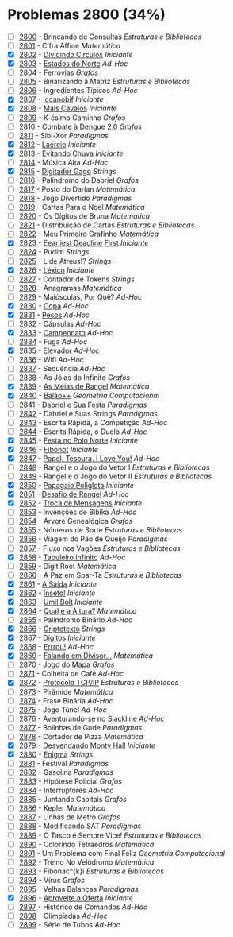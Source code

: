 # Problemas 2800 (34%)

- [ ]  [2800](https://www.beecrowd.com.br/judge/pt/problems/view/2800) - Brincando de Consultas *Estruturas e Bibliotecas*
- [ ]  [2801](https://www.beecrowd.com.br/judge/pt/problems/view/2801) - Cifra Affine *Matemática*
- [x]  [2802](https://www.beecrowd.com.br/judge/pt/problems/view/2802) - [Dividindo Círculos](https://github.com/potigol/beecrowd/blob/master/src/2800/2802.poti) *Iniciante*
- [x]  [2803](https://www.beecrowd.com.br/judge/pt/problems/view/2803) - [Estados do Norte](https://github.com/potigol/beecrowd/blob/master/src/2800/2803.poti) *Ad-Hoc*
- [ ]  [2804](https://www.beecrowd.com.br/judge/pt/problems/view/2804) - Ferrovias *Grafos*
- [ ]  [2805](https://www.beecrowd.com.br/judge/pt/problems/view/2805) - Binarizando a Matriz *Estruturas e Bibliotecas*
- [ ]  [2806](https://www.beecrowd.com.br/judge/pt/problems/view/2806) - Ingredientes Típicos *Ad-Hoc*
- [x]  [2807](https://www.beecrowd.com.br/judge/pt/problems/view/2807) - [Iccanobif](https://github.com/potigol/beecrowd/blob/master/src/2800/2807.poti) *Iniciante*
- [x]  [2808](https://www.beecrowd.com.br/judge/pt/problems/view/2808) - [Mais Cavalos](https://github.com/potigol/beecrowd/blob/master/src/2800/2808.poti) *Iniciante*
- [ ]  [2809](https://www.beecrowd.com.br/judge/pt/problems/view/2809) - K-ésimo Caminho *Grafos*
- [ ]  [2810](https://www.beecrowd.com.br/judge/pt/problems/view/2810) - Combate à Dengue 2.0 *Grafos*
- [ ]  [2811](https://www.beecrowd.com.br/judge/pt/problems/view/2811) - Sibi-Xor *Paradigmas*
- [x]  [2812](https://www.beecrowd.com.br/judge/pt/problems/view/2812) - [Laércio](https://github.com/potigol/beecrowd/blob/master/src/2800/2812.poti) *Iniciante*
- [x]  [2813](https://www.beecrowd.com.br/judge/pt/problems/view/2813) - [Evitando Chuva](https://github.com/potigol/beecrowd/blob/master/src/2800/2813.poti) *Iniciante*
- [ ]  [2814](https://www.beecrowd.com.br/judge/pt/problems/view/2814) - Música Alta *Ad-Hoc*
- [x]  [2815](https://www.beecrowd.com.br/judge/pt/problems/view/2815) - [Digitador Gago](https://github.com/potigol/beecrowd/blob/master/src/2800/2815.poti) *Strings*
- [ ]  [2816](https://www.beecrowd.com.br/judge/pt/problems/view/2816) - Palíndromo do Dabriel *Grafos*
- [ ]  [2817](https://www.beecrowd.com.br/judge/pt/problems/view/2817) - Posto do Darlan *Matemática*
- [ ]  [2818](https://www.beecrowd.com.br/judge/pt/problems/view/2818) - Jogo Divertido *Paradigmas*
- [ ]  [2819](https://www.beecrowd.com.br/judge/pt/problems/view/2819) - Cartas Para o Noel *Matemática*
- [ ]  [2820](https://www.beecrowd.com.br/judge/pt/problems/view/2820) - Os Dígitos de Bruna *Matemática*
- [ ]  [2821](https://www.beecrowd.com.br/judge/pt/problems/view/2821) - Distribuição de Cartas *Estruturas e Bibliotecas*
- [ ]  [2822](https://www.beecrowd.com.br/judge/pt/problems/view/2822) - Meu Primeiro Grafinho *Matemática*
- [x]  [2823](https://www.beecrowd.com.br/judge/pt/problems/view/2823) - [Eearliest Deadline First](https://github.com/potigol/beecrowd/blob/master/src/2800/2823.poti) *Iniciante*
- [ ]  [2824](https://www.beecrowd.com.br/judge/pt/problems/view/2824) - Pudim *Strings*
- [ ]  [2825](https://www.beecrowd.com.br/judge/pt/problems/view/2825) - L de Atreus!? *Strings*
- [x]  [2826](https://www.beecrowd.com.br/judge/pt/problems/view/2826) - [Léxico](https://github.com/potigol/beecrowd/blob/master/src/2800/2826.poti) *Iniciante*
- [ ]  [2827](https://www.beecrowd.com.br/judge/pt/problems/view/2827) - Contador de Tokens *Strings*
- [ ]  [2828](https://www.beecrowd.com.br/judge/pt/problems/view/2828) - Anagramas *Matemática*
- [ ]  [2829](https://www.beecrowd.com.br/judge/pt/problems/view/2829) - Maiúsculas, Por Quê? *Ad-Hoc*
- [x]  [2830](https://www.beecrowd.com.br/judge/pt/problems/view/2830) - [Copa](https://github.com/potigol/beecrowd/blob/master/src/2800/2830.poti) *Ad-Hoc*
- [x]  [2831](https://www.beecrowd.com.br/judge/pt/problems/view/2831) - [Pesos](https://github.com/potigol/beecrowd/blob/master/src/2800/2831.poti) *Ad-Hoc*
- [ ]  [2832](https://www.beecrowd.com.br/judge/pt/problems/view/2832) - Cápsulas *Ad-Hoc*
- [x]  [2833](https://www.beecrowd.com.br/judge/pt/problems/view/2833) - [Campeonato](https://github.com/potigol/beecrowd/blob/master/src/2800/2833.poti) *Ad-Hoc*
- [ ]  [2834](https://www.beecrowd.com.br/judge/pt/problems/view/2834) - Fuga *Ad-Hoc*
- [x]  [2835](https://www.beecrowd.com.br/judge/pt/problems/view/2835) - [Elevador](https://github.com/potigol/beecrowd/blob/master/src/2800/2835.poti) *Ad-Hoc*
- [ ]  [2836](https://www.beecrowd.com.br/judge/pt/problems/view/2836) - Wifi *Ad-Hoc*
- [ ]  [2837](https://www.beecrowd.com.br/judge/pt/problems/view/2837) - Sequência *Ad-Hoc*
- [ ]  [2838](https://www.beecrowd.com.br/judge/pt/problems/view/2838) - As Jóias do Infinito *Grafos*
- [x]  [2839](https://www.beecrowd.com.br/judge/pt/problems/view/2839) - [As Meias de Rangel](https://github.com/potigol/beecrowd/blob/master/src/2800/2839.poti) *Matemática*
- [x]  [2840](https://www.beecrowd.com.br/judge/pt/problems/view/2840) - [Balão++](https://github.com/potigol/beecrowd/blob/master/src/2800/2840.poti) *Geometria Computacional*
- [ ]  [2841](https://www.beecrowd.com.br/judge/pt/problems/view/2841) - Dabriel e Sua Festa *Paradigmas*
- [ ]  [2842](https://www.beecrowd.com.br/judge/pt/problems/view/2842) - Dabriel e Suas Strings *Paradigmas*
- [ ]  [2843](https://www.beecrowd.com.br/judge/pt/problems/view/2843) - Escrita Rápida, a Competição *Ad-Hoc*
- [ ]  [2844](https://www.beecrowd.com.br/judge/pt/problems/view/2844) - Escrita Rápida, o Duelo *Ad-Hoc*
- [x]  [2845](https://www.beecrowd.com.br/judge/pt/problems/view/2845) - [Festa no Polo Norte](https://github.com/potigol/beecrowd/blob/master/src/2800/2845.poti) *Iniciante*
- [x]  [2846](https://www.beecrowd.com.br/judge/pt/problems/view/2846) - [Fibonot](https://github.com/potigol/beecrowd/blob/master/src/2800/2846.poti) *Iniciante*
- [x]  [2847](https://www.beecrowd.com.br/judge/pt/problems/view/2847) - [Papel, Tesoura, I Love You!](https://github.com/potigol/beecrowd/blob/master/src/2800/2847.poti) *Ad-Hoc*
- [ ]  [2848](https://www.beecrowd.com.br/judge/pt/problems/view/2848) - Rangel e o Jogo do Vetor I *Estruturas e Bibliotecas*
- [ ]  [2849](https://www.beecrowd.com.br/judge/pt/problems/view/2849) - Rangel e o Jogo do Vetor II *Estruturas e Bibliotecas*
- [x]  [2850](https://www.beecrowd.com.br/judge/pt/problems/view/2850) - [Papagaio Poliglota](https://github.com/potigol/beecrowd/blob/master/src/2800/2850.poti) *Iniciante*
- [x]  [2851](https://www.beecrowd.com.br/judge/pt/problems/view/2851) - [Desafio de Rangel](https://github.com/potigol/beecrowd/blob/master/src/2800/2851.poti) *Ad-Hoc*
- [x]  [2852](https://www.beecrowd.com.br/judge/pt/problems/view/2852) - [Troca de Mensagens](https://github.com/potigol/beecrowd/blob/master/src/2800/2852.poti) *Iniciante*
- [ ]  [2853](https://www.beecrowd.com.br/judge/pt/problems/view/2853) - Invenções de Bibika *Ad-Hoc*
- [ ]  [2854](https://www.beecrowd.com.br/judge/pt/problems/view/2854) - Árvore Genealógica *Grafos*
- [ ]  [2855](https://www.beecrowd.com.br/judge/pt/problems/view/2855) - Números de Sorte *Estruturas e Bibliotecas*
- [ ]  [2856](https://www.beecrowd.com.br/judge/pt/problems/view/2856) - Viagem do Pão de Queijo *Paradigmas*
- [ ]  [2857](https://www.beecrowd.com.br/judge/pt/problems/view/2857) - Fluxo nos Vagões *Estruturas e Bibliotecas*
- [x]  [2858](https://www.beecrowd.com.br/judge/pt/problems/view/2858) - [Tabuleiro Infinito](https://github.com/potigol/beecrowd/blob/master/src/2800/2858.poti) *Ad-Hoc*
- [ ]  [2859](https://www.beecrowd.com.br/judge/pt/problems/view/2859) - Digit Root *Matemática*
- [ ]  [2860](https://www.beecrowd.com.br/judge/pt/problems/view/2860) - A Paz em Spar-Ta *Estruturas e Bibliotecas*
- [x]  [2861](https://www.beecrowd.com.br/judge/pt/problems/view/2861) - [A Saída](https://github.com/potigol/beecrowd/blob/master/src/2800/2861.poti) *Iniciante*
- [x]  [2862](https://www.beecrowd.com.br/judge/pt/problems/view/2862) - [Inseto!](https://github.com/potigol/beecrowd/blob/master/src/2800/2862.poti) *Iniciante*
- [x]  [2863](https://www.beecrowd.com.br/judge/pt/problems/view/2863) - [Umil Bolt](https://github.com/potigol/beecrowd/blob/master/src/2800/2863.poti) *Iniciante*
- [x]  [2864](https://www.beecrowd.com.br/judge/pt/problems/view/2864) - [Qual é a Altura?](https://github.com/potigol/beecrowd/blob/master/src/2800/2864.poti) *Matemática*
- [ ]  [2865](https://www.beecrowd.com.br/judge/pt/problems/view/2865) - Palíndromo Binário *Ad-Hoc*
- [x]  [2866](https://www.beecrowd.com.br/judge/pt/problems/view/2866) - [Criptotexto](https://github.com/potigol/beecrowd/blob/master/src/2800/2866.poti) *Strings*
- [x]  [2867](https://www.beecrowd.com.br/judge/pt/problems/view/2867) - [Dígitos](https://github.com/potigol/beecrowd/blob/master/src/2800/2867.poti) *Iniciante*
- [x]  [2868](https://www.beecrowd.com.br/judge/pt/problems/view/2868) - [Errrou!](https://github.com/potigol/beecrowd/blob/master/src/2800/2868.poti) *Ad-Hoc*
- [x]  [2869](https://www.beecrowd.com.br/judge/pt/problems/view/2869) - [Falando em Divisor...](https://github.com/potigol/beecrowd/blob/master/src/2800/2869.poti) *Matemática*
- [ ]  [2870](https://www.beecrowd.com.br/judge/pt/problems/view/2870) - Jogo do Mapa *Grafos*
- [ ]  [2871](https://www.beecrowd.com.br/judge/pt/problems/view/2871) - Colheita de Café *Ad-Hoc*
- [x]  [2872](https://www.beecrowd.com.br/judge/pt/problems/view/2872) - [Protocolo TCP/IP](https://github.com/potigol/beecrowd/blob/master/src/2800/2872.poti) *Estruturas e Bibliotecas*
- [ ]  [2873](https://www.beecrowd.com.br/judge/pt/problems/view/2873) - Pirâmide *Matemática*
- [ ]  [2874](https://www.beecrowd.com.br/judge/pt/problems/view/2874) - Frase Binária *Ad-Hoc*
- [ ]  [2875](https://www.beecrowd.com.br/judge/pt/problems/view/2875) - Jogo Túnel *Ad-Hoc*
- [ ]  [2876](https://www.beecrowd.com.br/judge/pt/problems/view/2876) - Aventurando-se no Slackline *Ad-Hoc*
- [ ]  [2877](https://www.beecrowd.com.br/judge/pt/problems/view/2877) - Bolinhas de Gude *Paradigmas*
- [ ]  [2878](https://www.beecrowd.com.br/judge/pt/problems/view/2878) - Cortador de Pizza *Matemática*
- [x]  [2879](https://www.beecrowd.com.br/judge/pt/problems/view/2879) - [Desvendando Monty Hall](https://github.com/potigol/beecrowd/blob/master/src/2800/2879.poti) *Iniciante*
- [x]  [2880](https://www.beecrowd.com.br/judge/pt/problems/view/2880) - [Enigma](https://github.com/potigol/beecrowd/blob/master/src/2800/2880.poti) *Strings*
- [ ]  [2881](https://www.beecrowd.com.br/judge/pt/problems/view/2881) - Festival *Paradigmas*
- [ ]  [2882](https://www.beecrowd.com.br/judge/pt/problems/view/2882) - Gasolina *Paradigmas*
- [ ]  [2883](https://www.beecrowd.com.br/judge/pt/problems/view/2883) - Hipótese Policial *Grafos*
- [ ]  [2884](https://www.beecrowd.com.br/judge/pt/problems/view/2884) - Interruptores *Ad-Hoc*
- [ ]  [2885](https://www.beecrowd.com.br/judge/pt/problems/view/2885) - Juntando Capitais *Grafos*
- [ ]  [2886](https://www.beecrowd.com.br/judge/pt/problems/view/2886) - Kepler *Matemática*
- [ ]  [2887](https://www.beecrowd.com.br/judge/pt/problems/view/2887) - Linhas de Metrô *Grafos*
- [ ]  [2888](https://www.beecrowd.com.br/judge/pt/problems/view/2888) - Modificando SAT *Paradigmas*
- [ ]  [2889](https://www.beecrowd.com.br/judge/pt/problems/view/2889) - O Tasco é Sempre Vice! *Estruturas e Bibliotecas*
- [ ]  [2890](https://www.beecrowd.com.br/judge/pt/problems/view/2890) - Colorindo Tetraedros *Matemática*
- [ ]  [2891](https://www.beecrowd.com.br/judge/pt/problems/view/2891) - Um Problema com Final Feliz *Geometria Computacional*
- [ ]  [2892](https://www.beecrowd.com.br/judge/pt/problems/view/2892) - Treino No Velódromo *Matemática*
- [ ]  [2893](https://www.beecrowd.com.br/judge/pt/problems/view/2893) - Fibonac^{k}i *Estruturas e Bibliotecas*
- [ ]  [2894](https://www.beecrowd.com.br/judge/pt/problems/view/2894) - Vírus *Grafos*
- [ ]  [2895](https://www.beecrowd.com.br/judge/pt/problems/view/2895) - Velhas Balanças *Paradigmas*
- [x]  [2896](https://www.beecrowd.com.br/judge/pt/problems/view/2896) - [Aproveite a Oferta](https://github.com/potigol/beecrowd/blob/master/src/2800/2896.poti) *Iniciante*
- [ ]  [2897](https://www.beecrowd.com.br/judge/pt/problems/view/2897) - Histórico de Comandos *Ad-Hoc*
- [ ]  [2898](https://www.beecrowd.com.br/judge/pt/problems/view/2898) - Olimpíadas *Ad-Hoc*
- [ ]  [2899](https://www.beecrowd.com.br/judge/pt/problems/view/2899) - Série de Tubos *Ad-Hoc*
